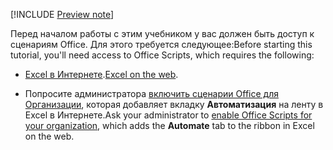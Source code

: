 [!INCLUDE [Preview note](../includes/preview-note.md)]

<span data-ttu-id="fd8ea-101">Перед началом работы с этим учебником у вас должен быть доступ к сценариям Office. Для этого требуется следующее:</span><span class="sxs-lookup"><span data-stu-id="fd8ea-101">Before starting this tutorial, you'll need access to Office Scripts, which requires the following:</span></span>

- <span data-ttu-id="fd8ea-102">[Excel в Интернете](https://www.office.com/launch/excel).</span><span class="sxs-lookup"><span data-stu-id="fd8ea-102">[Excel on the web](https://www.office.com/launch/excel).</span></span>

- <span data-ttu-id="fd8ea-103">Попросите администратора [включить сценарии Office для Организации](https://support.office.com/article/office-scripts-settings-in-m365-19d3c51a-6ca2-40ab-978d-60fa49554dcf), которая добавляет вкладку **Автоматизация** на ленту в Excel в Интернете.</span><span class="sxs-lookup"><span data-stu-id="fd8ea-103">Ask your administrator to [enable Office Scripts for your organization](https://support.office.com/article/office-scripts-settings-in-m365-19d3c51a-6ca2-40ab-978d-60fa49554dcf), which adds the **Automate** tab to the ribbon in Excel on the web.</span></span>